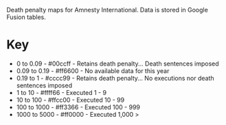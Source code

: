 Death penalty maps for Amnesty International. Data is stored in Google Fusion tables. 

# Key 
* 0 to 0.09 - #00ccff - Retains death penalty... Death sentences imposed
* 0.09 to 0.19 - #ff6600 - No available data for this year
* 0.19 to 1 - #cccc99 - Retains death penalty... No executions nor death sentences imposed
* 1 to 10 - #ffff66 - Executed 1 - 9
* 10 to 100 - #ffcc00 - Executed 10 - 99
* 100 to 1000 - #ff3366 - Executed 100 - 999
* 1000 to 5000 - #ff0000 - Executed 1,000 >
